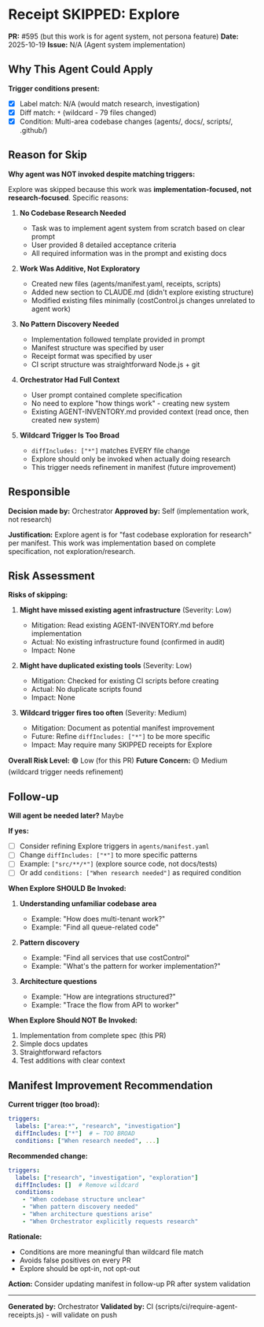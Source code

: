 # Receipt SKIPPED: Explore

**PR:** #595 (but this work is for agent system, not persona feature)
**Date:** 2025-10-19
**Issue:** N/A (Agent system implementation)

## Why This Agent Could Apply

**Trigger conditions present:**
- [x] Label match: N/A (would match research, investigation)
- [x] Diff match: `*` (wildcard - 79 files changed)
- [x] Condition: Multi-area codebase changes (agents/, docs/, scripts/, .github/)

## Reason for Skip

**Why agent was NOT invoked despite matching triggers:**

Explore was skipped because this work was **implementation-focused, not research-focused**. Specific reasons:

1. **No Codebase Research Needed**
   - Task was to implement agent system from scratch based on clear prompt
   - User provided 8 detailed acceptance criteria
   - All required information was in the prompt and existing docs

2. **Work Was Additive, Not Exploratory**
   - Created new files (agents/manifest.yaml, receipts, scripts)
   - Added new section to CLAUDE.md (didn't explore existing structure)
   - Modified existing files minimally (costControl.js changes unrelated to agent work)

3. **No Pattern Discovery Needed**
   - Implementation followed template provided in prompt
   - Manifest structure was specified by user
   - Receipt format was specified by user
   - CI script structure was straightforward Node.js + git

4. **Orchestrator Had Full Context**
   - User prompt contained complete specification
   - No need to explore "how things work" - creating new system
   - Existing AGENT-INVENTORY.md provided context (read once, then created new system)

5. **Wildcard Trigger Is Too Broad**
   - `diffIncludes: ["*"]` matches EVERY file change
   - Explore should only be invoked when actually doing research
   - This trigger needs refinement in manifest (future improvement)

## Responsible

**Decision made by:** Orchestrator
**Approved by:** Self (implementation work, not research)

**Justification:**
Explore agent is for "fast codebase exploration for research" per manifest. This work was implementation based on complete specification, not exploration/research.

## Risk Assessment

**Risks of skipping:**
1. **Might have missed existing agent infrastructure** (Severity: Low)
   - Mitigation: Read existing AGENT-INVENTORY.md before implementation
   - Actual: No existing infrastructure found (confirmed in audit)
   - Impact: None

2. **Might have duplicated existing tools** (Severity: Low)
   - Mitigation: Checked for existing CI scripts before creating
   - Actual: No duplicate scripts found
   - Impact: None

3. **Wildcard trigger fires too often** (Severity: Medium)
   - Mitigation: Document as potential manifest improvement
   - Future: Refine `diffIncludes: ["*"]` to be more specific
   - Impact: May require many SKIPPED receipts for Explore

**Overall Risk Level:** 🟢 Low (for this PR)
**Future Concern:** 🟡 Medium (wildcard trigger needs refinement)

## Follow-up

**Will agent be needed later?** Maybe

**If yes:**
- [ ] Consider refining Explore triggers in `agents/manifest.yaml`
- [ ] Change `diffIncludes: ["*"]` to more specific patterns
- [ ] Example: `["src/**/*"]` (explore source code, not docs/tests)
- [ ] Or add `conditions: ["When research needed"]` as required condition

**When Explore SHOULD Be Invoked:**
1. **Understanding unfamiliar codebase area**
   - Example: "How does multi-tenant work?"
   - Example: "Find all queue-related code"

2. **Pattern discovery**
   - Example: "Find all services that use costControl"
   - Example: "What's the pattern for worker implementation?"

3. **Architecture questions**
   - Example: "How are integrations structured?"
   - Example: "Trace the flow from API to worker"

**When Explore Should NOT Be Invoked:**
1. Implementation from complete spec (this PR)
2. Simple docs updates
3. Straightforward refactors
4. Test additions with clear context

## Manifest Improvement Recommendation

**Current trigger (too broad):**
```yaml
triggers:
  labels: ["area:*", "research", "investigation"]
  diffIncludes: ["*"]  # ← TOO BROAD
  conditions: ["When research needed", ...]
```

**Recommended change:**
```yaml
triggers:
  labels: ["research", "investigation", "exploration"]
  diffIncludes: []  # Remove wildcard
  conditions:
    - "When codebase structure unclear"
    - "When pattern discovery needed"
    - "When architecture questions arise"
    - "When Orchestrator explicitly requests research"
```

**Rationale:**
- Conditions are more meaningful than wildcard file match
- Avoids false positives on every PR
- Explore should be opt-in, not opt-out

**Action:** Consider updating manifest in follow-up PR after system validation

---

**Generated by:** Orchestrator
**Validated by:** CI (scripts/ci/require-agent-receipts.js) - will validate on push
